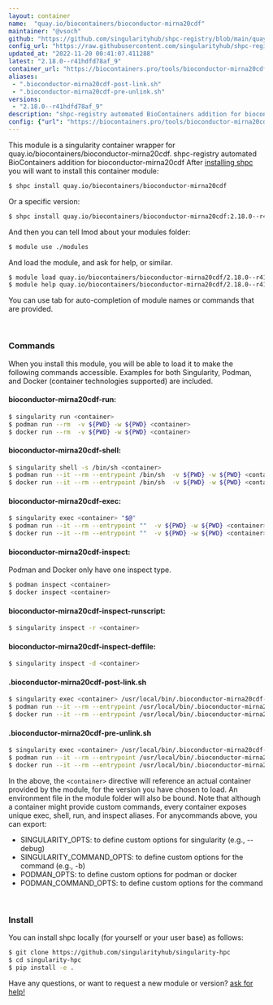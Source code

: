 ```yaml
---
layout: container
name:  "quay.io/biocontainers/bioconductor-mirna20cdf"
maintainer: "@vsoch"
github: "https://github.com/singularityhub/shpc-registry/blob/main/quay.io/biocontainers/bioconductor-mirna20cdf/container.yaml"
config_url: "https://raw.githubusercontent.com/singularityhub/shpc-registry/main/quay.io/biocontainers/bioconductor-mirna20cdf/container.yaml"
updated_at: "2022-11-20 00:41:07.411288"
latest: "2.18.0--r41hdfd78af_9"
container_url: "https://biocontainers.pro/tools/bioconductor-mirna20cdf"
aliases:
 - ".bioconductor-mirna20cdf-post-link.sh"
 - ".bioconductor-mirna20cdf-pre-unlink.sh"
versions:
 - "2.18.0--r41hdfd78af_9"
description: "shpc-registry automated BioContainers addition for bioconductor-mirna20cdf"
config: {"url": "https://biocontainers.pro/tools/bioconductor-mirna20cdf", "maintainer": "@vsoch", "description": "shpc-registry automated BioContainers addition for bioconductor-mirna20cdf", "latest": {"2.18.0--r41hdfd78af_9": "sha256:9a1addf6fcfce3a3569a77caad15c3b1ab690081aa4c717972b07df06ea2ad37"}, "tags": {"2.18.0--r41hdfd78af_9": "sha256:9a1addf6fcfce3a3569a77caad15c3b1ab690081aa4c717972b07df06ea2ad37"}, "docker": "quay.io/biocontainers/bioconductor-mirna20cdf", "aliases": {".bioconductor-mirna20cdf-post-link.sh": "/usr/local/bin/.bioconductor-mirna20cdf-post-link.sh", ".bioconductor-mirna20cdf-pre-unlink.sh": "/usr/local/bin/.bioconductor-mirna20cdf-pre-unlink.sh"}}
---
```


This module is a singularity container wrapper for quay.io/biocontainers/bioconductor-mirna20cdf.
shpc-registry automated BioContainers addition for bioconductor-mirna20cdf
After [installing shpc](#install) you will want to install this container module:


```bash
$ shpc install quay.io/biocontainers/bioconductor-mirna20cdf
```

Or a specific version:

```bash
$ shpc install quay.io/biocontainers/bioconductor-mirna20cdf:2.18.0--r41hdfd78af_9
```

And then you can tell lmod about your modules folder:

```bash
$ module use ./modules
```

And load the module, and ask for help, or similar.

```bash
$ module load quay.io/biocontainers/bioconductor-mirna20cdf/2.18.0--r41hdfd78af_9
$ module help quay.io/biocontainers/bioconductor-mirna20cdf/2.18.0--r41hdfd78af_9
```

You can use tab for auto-completion of module names or commands that are provided.

<br>

### Commands

When you install this module, you will be able to load it to make the following commands accessible.
Examples for both Singularity, Podman, and Docker (container technologies supported) are included.

#### bioconductor-mirna20cdf-run:

```bash
$ singularity run <container>
$ podman run --rm  -v ${PWD} -w ${PWD} <container>
$ docker run --rm  -v ${PWD} -w ${PWD} <container>
```

#### bioconductor-mirna20cdf-shell:

```bash
$ singularity shell -s /bin/sh <container>
$ podman run --it --rm --entrypoint /bin/sh  -v ${PWD} -w ${PWD} <container>
$ docker run --it --rm --entrypoint /bin/sh  -v ${PWD} -w ${PWD} <container>
```

#### bioconductor-mirna20cdf-exec:

```bash
$ singularity exec <container> "$@"
$ podman run --it --rm --entrypoint ""  -v ${PWD} -w ${PWD} <container> "$@"
$ docker run --it --rm --entrypoint ""  -v ${PWD} -w ${PWD} <container> "$@"
```

#### bioconductor-mirna20cdf-inspect:

Podman and Docker only have one inspect type.

```bash
$ podman inspect <container>
$ docker inspect <container>
```

#### bioconductor-mirna20cdf-inspect-runscript:

```bash
$ singularity inspect -r <container>
```

#### bioconductor-mirna20cdf-inspect-deffile:

```bash
$ singularity inspect -d <container>
```


#### .bioconductor-mirna20cdf-post-link.sh

```bash
$ singularity exec <container> /usr/local/bin/.bioconductor-mirna20cdf-post-link.sh
$ podman run --it --rm --entrypoint /usr/local/bin/.bioconductor-mirna20cdf-post-link.sh   -v ${PWD} -w ${PWD} <container> -c " $@"
$ docker run --it --rm --entrypoint /usr/local/bin/.bioconductor-mirna20cdf-post-link.sh   -v ${PWD} -w ${PWD} <container> -c " $@"
```


#### .bioconductor-mirna20cdf-pre-unlink.sh

```bash
$ singularity exec <container> /usr/local/bin/.bioconductor-mirna20cdf-pre-unlink.sh
$ podman run --it --rm --entrypoint /usr/local/bin/.bioconductor-mirna20cdf-pre-unlink.sh   -v ${PWD} -w ${PWD} <container> -c " $@"
$ docker run --it --rm --entrypoint /usr/local/bin/.bioconductor-mirna20cdf-pre-unlink.sh   -v ${PWD} -w ${PWD} <container> -c " $@"
```



In the above, the `<container>` directive will reference an actual container provided
by the module, for the version you have chosen to load. An environment file in the
module folder will also be bound. Note that although a container
might provide custom commands, every container exposes unique exec, shell, run, and
inspect aliases. For anycommands above, you can export:

 - SINGULARITY_OPTS: to define custom options for singularity (e.g., --debug)
 - SINGULARITY_COMMAND_OPTS: to define custom options for the command (e.g., -b)
 - PODMAN_OPTS: to define custom options for podman or docker
 - PODMAN_COMMAND_OPTS: to define custom options for the command

<br>

### Install

You can install shpc locally (for yourself or your user base) as follows:

```bash
$ git clone https://github.com/singularityhub/singularity-hpc
$ cd singularity-hpc
$ pip install -e .
```

Have any questions, or want to request a new module or version? [ask for help!](https://github.com/singularityhub/singularity-hpc/issues)